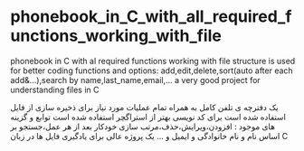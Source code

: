 # phonebook_in_C_with_all_required_functions_working_with_file
phonebook in C with al required functions working with file
structure is used for better coding
functions and options: add,edit,delete,sort(auto after each add&...),search by name,last_name,email,...
a very good project for understanding files in C


یک دفترچه ی تلفن کامل به همراه تمام عملیات مورد نیاز  برای ذخیره سازی از فایل استفاده شده است
برای کد نویسی بهتر از استراگچر استفاده شده است
توابع و گزینه های موجود : افزودن،ویرایش،حذف،مرتب سازی خودکار بعد از هر عمل،جستجو بر اساس نام و نام خانوادگی و ایمیل و ...
یک پروژه عالی برای یادگیری فایل ها در زبان C
